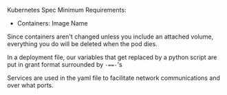 Kubernetes Spec Minimum Requirements:
* Containers: Image Name


Since containers aren't changed unless you include an attached volume, everything you do will be deleted when the pod dies.

In a deployment file, our variables that get replaced by a python script are put in grant format surrounded by `-==-`'s

Services are used in the yaml file to facilitate network communications and over what ports. 
